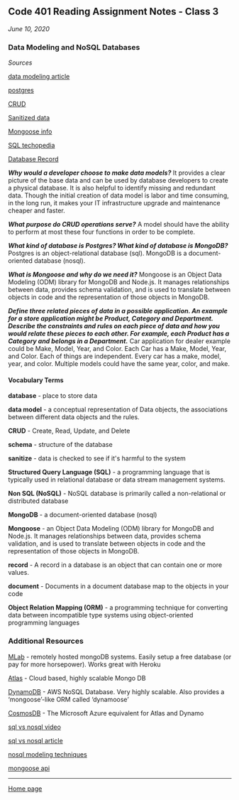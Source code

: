 ## Code 401 Reading Assignment Notes - Class 3

_June 10, 2020_

### Data Modeling and NoSQL Databases

_Sources_

[data modeling article](https://www.guru99.com/data-modelling-conceptual-logical.html#:~:text=A%20data%20model%20helps%20design,to%20create%20a%20physical%20database.)

[postgres](https://www.postgresql.org/about/#:~:text=PostgreSQL%20is%20a%20powerful%2C%20open,the%20most%20complicated%20data%20workloads.)

[CRUD](https://www.codecademy.com/articles/what-is-crud)

[Sanitized data](https://www.computerhope.com/jargon/s/sanitized-data.htm)

[Mongoose info](https://www.freecodecamp.org/news/introduction-to-mongoose-for-mongodb-d2a7aa593c57/#:~:text=Mongoose%20is%20an%20Object%20Data,of%20those%20objects%20in%20MongoDB.)

[SQL techopedia](https://www.techopedia.com/definition/1245/structured-query-language-sql)

[Database Record](https://study.com/academy/lesson/database-record-definition-explanation.html#:~:text=A%20record%20in%20a%20database,columns%20of%20a%20typical%20spreadsheet.)


_**Why would a developer choose to make data models?**_ It provides a clear picture of the base data and can be used by database developers to create a physical database.
It is also helpful to identify missing and redundant data.
Though the initial creation of data model is labor and time consuming, in the long run, it makes your IT infrastructure upgrade and maintenance cheaper and faster.


_**What purpose do CRUD operations serve?**_
A model should have the ability to perform at most these four functions in order to be complete.

_**What kind of database is Postgres? What kind of database is MongoDB?**_ Postgres is an object-relational database (sql). MongoDB is a document-oriented database (nosql).

_**What is Mongoose and why do we need it?**_
Mongoose is an Object Data Modeling (ODM) library for MongoDB and Node.js. It manages relationships between data, provides schema validation, and is used to translate between objects in code and the representation of those objects in MongoDB.

_**Define three related pieces of data in a possible application. An example for a store application might be Product, Category and Department. Describe the constraints and rules on each piece of data and how you would relate these pieces to each other. For example, each Product has a Category and belongs in a Department.**_ Car application for dealer example could be Make, Model, Year, and Color. Each Car has a Make, Model, Year, and Color. Each of things are independent. Every car has a make, model, year, and color. Multiple models could have the same year, color, and make. 




#### Vocabulary Terms

**database** - place to store data

**data model** - a conceptual representation of Data objects, the associations between different data objects and the rules.

**CRUD** - Create, Read, Update, and Delete 

**schema** - structure of the database

**sanitize** - data is checked to see if it's harmful to the system

**Structured Query Language (SQL)** - a programming language that is typically used in relational database or data stream management systems.

**Non SQL (NoSQL)** - NoSQL database is primarily called a non-relational or distributed database

**MongoDB** - a document-oriented database (nosql)

**Mongoose** - an Object Data Modeling (ODM) library for MongoDB and Node.js. It manages relationships between data, provides schema validation, and is used to translate between objects in code and the representation of those objects in MongoDB.

**record** - A record in a database is an object that can contain one or more values.

**document** - Documents in a document database map to the objects in your code

**Object Relation Mapping (ORM)** - a programming technique for converting data between incompatible type systems using object-oriented programming languages






### Additional Resources

[MLab](https://www.mlab.com/) - remotely hosted mongoDB systems. Easily setup a free database (or pay for more horsepower). Works great with Heroku

[Atlas](https://www.mongodb.com/cloud/atlas) - Cloud based, highly scalable Mongo DB

[DynamoDB](https://aws.amazon.com/dynamodb/) - AWS NoSQL Database. Very highly scalable. Also provides a ‘mongoose’-like ORM called ‘dynamoose’

[CosmosDB](https://cosmos.azure.com/) - The Microsoft Azure equivalent for Atlas and Dynamo

[sql vs nosql video](https://www.youtube.com/watch?v=ZS_kXvOeQ5Y)

[sql vs nosql article](https://www.thegeekstuff.com/2014/01/sql-vs-nosql-db/?utm_source=tuicool)

[nosql modeling techniques](https://highlyscalable.wordpress.com/2012/03/01/nosql-data-modeling-techniques/)

[mongoose api](https://mongoosejs.com/docs/api.html#Model)



---
[Home page](https://marlene-rinker.github.io/reading-notes/)